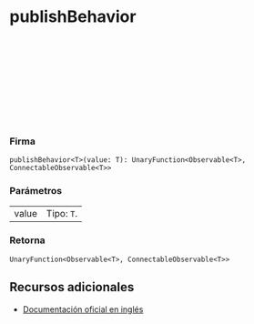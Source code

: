 <div class="page-heading">

# publishBehavior

<a target="_blank" href="https://github.com/ReactiveX/rxjs/blob/master/src/internal/operators/publishBehavior.ts">
<svg>
  <use xlink:href="/assets/icons/github.svg#github"></use>
</svg>
</a>
</div>

### Firma

`publishBehavior<T>(value: T): UnaryFunction<Observable<T>, ConnectableObservable<T>>`

### Parámetros

<table>
<tr><td>value</td><td>Tipo: <code>T</code>.</td></tr>
</table>

### Retorna

`UnaryFunction<Observable<T>, ConnectableObservable<T>>`

## Recursos adicionales

- <a target="_blank" href="https://rxjs.dev/api/operators/publishBehavior">Documentación oficial en inglés</a>
